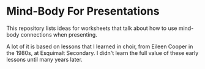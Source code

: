 # Mind-Body For Presentations

This repository lists ideas for worksheets that talk about how to use
mind-body connections when presenting.

A lot of it is based on lessons that I learned in choir, from Eileen Cooper
in the 1980s, at Esquimalt Secondary. I didn't learn the full value of these
early lessons until many years later.
